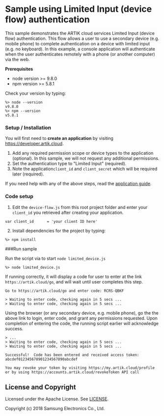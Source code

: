 # Sample using Limited Input (device flow) authentication 

This sample demonstrates the ARTIK cloud services Limited Input (device flow) authentication. This flow allows a user to use a secondary device (e.g. mobile phone) to complete authentication on a device with limited input (e.g. no keyboard). In this example, a console application will authenticate when the user authenticates remotely with a phone (or another computer) via the web.

**Prerequisites**

* node version >= 9.8.0
* npm version >= 5.8.1

Check your version by typing:

```
%> node --version
v9.8.0
%> npm --version
v5.8.1
```

### Setup / Installation

You will first need to **create an application** by visiting https://developer.artik.cloud.   

1. Add any required permission scope or device types to the application (optional). In this sample, we will not request any additional permissions.
2. Set the authentication type to "Limited Input" (required).
3. Note the application`client_id` and `client_secret` which will be required later (required).

If you need help with any of the above steps, read the [application guide](https://developer.artik.cloud/documentation/getting-started/applications.html).

### **Code setup**

1. Edit the `device-flow.js` from this root project folder and enter your `client_id` you retrieved after creating your application.

```
var client_id      = 'your client ID here'           
```

2. Install dependencies for the project by typing:

```
%> npm install
```

###Run sample  

Run the script via to start `node limited_device.js`

```
%> node limited_device.js
```

If running correctly, it will display a code for user to enter at the link `https://artik.cloud/go`, and will wait until user completes this step.

```
Go to https://artik.cloud/go and enter code: RCRS-QBKF

> Waiting to enter code, checking again in 5 secs ...
> Waiting to enter code, checking again in 5 secs ...
```

Using the browser (or any secondary device, e.g. mobile phone), go the the above link to login, enter code, and grant any permissions requested. Upon completion of entering the code, the running script earlier will acknowledge success.

```
> ...
> Waiting to enter code, checking again in 5 secs ...
> Waiting to enter code, checking again in 5 secs ...

Successful!  Code has been entered and received access token: 
abcdef012345678901234567890abcdef

You may revoke your token by visiting https://my.artik.cloud/profile
or by using https://accounts.artik.cloud/revokeToken API call
```

License and Copyright
---------------------

Licensed under the Apache License. See [LICENSE](LICENSE).

Copyright (c) 2018 Samsung Electronics Co., Ltd.
